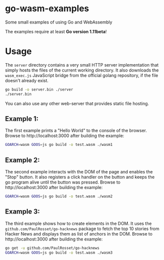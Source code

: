 # go-wasm-examples
Some small examples of using Go and WebAssembly

The examples require at least **Go version 1.11beta**!

# Usage

The `server` directory contains a very small HTTP server implementation that 
simply hosts the files of the current working directory.
It also downloads the `wasm_exec.js` JavaScript bridge from the official golang
repository, if the file doesn't already exist.

```bash
go build -o server.bin ./server
./server.bin
```
You can also use any other web-server that provides static file hosting.

## Example 1:

The first example prints a "Hello World" to the console of the browser.
Browse to http://localhost:3000 after building the example:

```bash
GOARCH=wasm GOOS=js go build -o test.wasm ./wasm1
```

## Example 2:

The second example interacts with the DOM of the page and enables the "Stop"
button.
It also registers a click handler on the button and keeps the go program alive 
until the button was pressed.
Browse to http://localhost:3000 after building the example:

```bash
GOARCH=wasm GOOS=js go build -o test.wasm ./wasm2
```

## Example 3:

The third example shows how to create elements in the DOM. It uses the
`github.com/PaulRosset/go-hacknews` package to fetch the top 10 stories from
Hacker News and displays them as list of anchors in the DOM.
Browse to http://localhost:3000 after building the example:

```bash
go get -u github.com/PaulRosset/go-hacknews
GOARCH=wasm GOOS=js go build -o test.wasm ./wasm3
```

